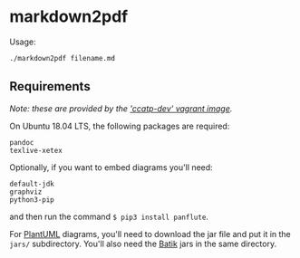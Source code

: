 # markdown2pdf

Usage:

```sh
./markdown2pdf filename.md
```

## Requirements

*Note: these are provided by the ['ccatp-dev' vagrant image](https://github.com/ccatp/os-images).*

On Ubuntu 18.04 LTS, the following packages are required:

```
pandoc
texlive-xetex
```

Optionally, if you want to embed diagrams you'll need:

```
default-jdk
graphviz
python3-pip
```

and then run the command `$ pip3 install panflute`.

For [PlantUML](https://plantuml.com) diagrams, you'll need to download
the jar file and put it in the `jars/` subdirectory.
You'll also need the
[Batik](https://xmlgraphics.apache.org/batik/download.html)
jars in the same directory.
